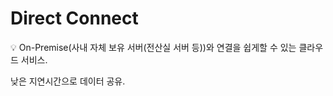 # Direct Connect

<aside>
💡 On-Premise(사내 자체 보유 서버(전산실 서버 등))와 연결을 쉽게할 수 있는 클라우드 서비스.

낮은 지연시간으로 데이터 공유.

</aside>